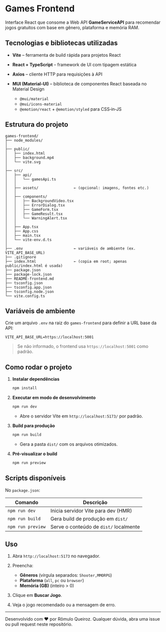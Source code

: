 # Games Frontend

Interface React que consome a Web API **GameServiceAPI** para recomendar jogos gratuitos com base em gênero, plataforma e memória RAM.

## Tecnologias e bibliotecas utilizadas

* **Vite** – ferramenta de build rápida para projetos React
* **React + TypeScript** – framework de UI com tipagem estática
* **Axios** – cliente HTTP para requisições à API
* **MUI (Material‑UI)** – biblioteca de componentes React baseada no Material Design

  * `@mui/material`
  * `@mui/icons-material`
  * `@emotion/react` + `@emotion/styled` para CSS‑in‑JS

## Estrutura do projeto

```
games-frontend/
├── node_modules/
│
├── public/
│   ├── index.html
│   ├── background.mp4
│   └── vite.svg
│
├── src/
│   ├── api/
│   │   └── gamesApi.ts
│   │
│   ├── assets/                ← (opcional: imagens, fontes etc.)
│   │
│   ├── components/
│   │   ├── BackgroundVideo.tsx
│   │   ├── ErrorDialog.tsx
│   │   ├── GameForm.tsx
│   │   ├── GameResult.tsx
│   │   └── WarningAlert.tsx
│   │
│   ├── App.tsx
│   ├── App.css
│   ├── main.tsx
│   └── vite-env.d.ts
│
├── .env                       ← variáveis de ambiente (ex. VITE_API_BASE_URL)
├── .gitignore
├── index.html                 ← (copia em root; apenas public/index.html é usada)
├── package.json
├── package-lock.json
├── README-frontend.md
├── tsconfig.json
├── tsconfig.app.json
├── tsconfig.node.json
└── vite.config.ts

```

## Variáveis de ambiente

Crie um arquivo `.env` na raiz do `games-frontend` para definir a URL base da API:

```env
VITE_API_BASE_URL=https://localhost:5001
```

> Se não informado, o frontend usa `https://localhost:5001` como padrão.

## Como rodar o projeto

1. **Instalar dependências**

   ```bash
   npm install
   ```

2. **Executar em modo de desenvolvimento**

   ```bash
   npm run dev
   ```

   * Abre o servidor Vite em `http://localhost:5173/` por padrão.

3. **Build para produção**

   ```bash
   npm run build
   ```

   * Gera a pasta `dist/` com os arquivos otimizados.

4. **Pré‑visualizar o build**

   ```bash
   npm run preview
   ```

## Scripts disponíveis

No `package.json`:

| Comando           | Descrição                              |
| ----------------- | -------------------------------------- |
| `npm run dev`     | Inicia servidor Vite para dev (HMR)    |
| `npm run build`   | Gera build de produção em `dist/`      |
| `npm run preview` | Serve o conteúdo de `dist/` localmente |

## Uso

1. Abra `http://localhost:5173` no navegador.
2. Preencha:

   * **Gêneros** (vírgula separados: `Shooter,MMORPG`)
   * **Plataforma** (`all`, `pc` ou `browser`)
   * **Memória (GB)** (inteiro > 0)
3. Clique em **Buscar Jogo**.
4. Veja o jogo recomendado ou a mensagem de erro.

---

Desenvolvido com ❤️ por Rômulo Queiroz. Qualquer dúvida, abra uma issue ou pull request neste repositório.
